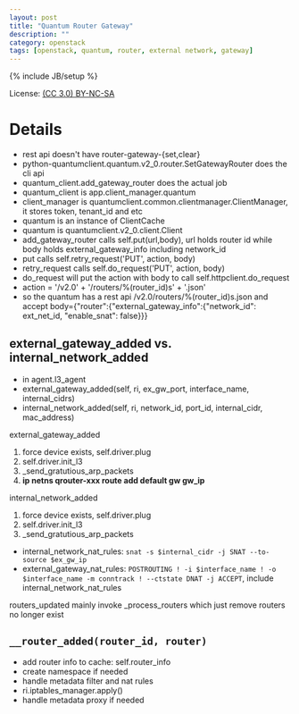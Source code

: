 ```yaml
---
layout: post
title: "Quantum Router Gateway"
description: ""
category: openstack
tags: [openstack, quantum, router, external network, gateway]
---
```

{% include JB/setup %}

License: [(CC 3.0) BY-NC-SA](http://creativecommons.org/licenses/by-nc-sa/3.0/)

# Details

* rest api doesn't have router-gateway-{set,clear}
* python-quantumclient.quantum.v2_0.router.SetGatewayRouter does the cli api
* quantum_client.add_gateway_router does the actual job
* quantum_client is app.client_manager.quantum
* client_manager is quantumclient.common.clientmanager.ClientManager, it stores token, tenant_id and etc
* quantum is an instance of ClientCache
* quantum is quantumclient.v2_0.client.Client
* add_gateway_router calls self.put(url,body), url holds router id while body holds external_gateway_info including network_id
* put calls self.retry_request('PUT', action, body)
* retry_request calls self.do_request('PUT', action, body)
* do_request will put the action with body to call self.httpclient.do_request
* action = '/v2.0' + '/routers/%(router_id)s' + '.json'
* so the quantum has a rest api /v2.0/routers/%(router_id)s.json and accept body={"router":{"external_gateway_info":{"network_id": ext_net_id, "enable_snat": false}}}

## external_gateway_added vs. internal_network_added

* in agent.l3_agent
* external_gateway_added(self, ri, ex_gw_port, interface_name, internal_cidrs)
* internal_network_added(self, ri, network_id, port_id, internal_cidr, mac_address)

external_gateway_added

1. force device exists, self.driver.plug
1. self.driver.init_l3
1. _send_gratutious_arp_packets
1. **ip netns qrouter-xxx route add default gw gw_ip**

internal_network_added

1. force device exists, self.driver.plug
1. self.driver.init_l3
1. _send_gratutious_arp_packets

* internal_network_nat_rules: `snat -s $internal_cidr -j SNAT --to-source $ex_gw_ip`
* external_gateway_nat_rules: `POSTROUTING ! -i $interface_name ! -o $interface_name -m conntrack ! --ctstate DNAT -j ACCEPT`, include internal_network_nat_rules

routers_updated mainly invoke \_process_routers which just remove routers no longer exist

## `__router_added(router_id, router)`

* add router info to cache: self.router\_info
* create namespace if needed
* handle metadata filter and nat rules
* ri.iptables_manager.apply()
* handle metadata proxy if needed
